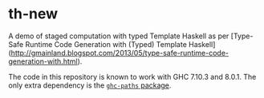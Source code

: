 # th-new

A demo of staged computation with typed Template Haskell as per
[Type-Safe Runtime Code Generation with (Typed) Template Haskell]
(http://gmainland.blogspot.com/2013/05/type-safe-runtime-code-generation-with.html).

The code in this repository is known to work with GHC 7.10.3 and 8.0.1. The only
extra dependency is the  [`ghc-paths` package](http://hackage.haskell.org/package/ghc-paths).
